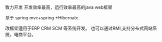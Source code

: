 致力开发 开发效率最高，运行效率最高的java web框架

基于 spring mvc+spring +Hibernate.

改框架适用于ERP CRM SCM 等系统开发。
也可以通过RMI,支持分布式网站系统，电商平台。